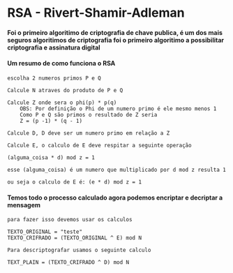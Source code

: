 # RSA - Rivert-Shamir-Adleman

#### Foi o primeiro algoritimo de criptografia de chave publica, é um dos mais seguros algoritimos de criptografia foi o primeiro algoritimo a possibilitar criptografia e assinatura digital

#### Um resumo de como funciona o RSA
    escolha 2 numeros primos P e Q

    Calcule N atraves do produto de P e Q

    Calcule Z onde sera o phi(p) * p(q)
        OBS: Por definição o Phi de um numero primo é ele mesmo menos 1
        Como P e Q são primos o resultado de Z seria
        Z = (p -1) * (q - 1)

    Calcule D, D deve ser um numero primo em relação a Z

    Calcule E, o calculo de E deve respitar a seguinte operação

    (alguma_coisa * d) mod z = 1
    
    esse (alguma_coisa) é um numero que multiplicado por d mod z resulta 1

    ou seja o calculo de E é: (e * d) mod z = 1


#### Temos todo o processo calculado agora podemos encriptar e decriptar a mensagem
    para fazer isso devemos usar os calculos

    TEXTO_ORIGINAL = "teste"
    TEXTO_CRIFRADO = (TEXTO_ORIGINAL ^ E) mod N

    Para descriptografar usamos o seguinte calculo

    TEXT_PLAIN = (TEXTO_CRIFRADO ^ D) mod N


